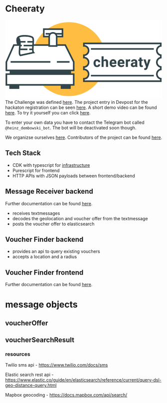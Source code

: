 # Cheeraty

![](logo.png)
The Challenge was defined [here](CHALLENGE.md).
The project entry in Devpost for the hackaton registration can be seen [here](https://devpost.com/software/1_544_lokale_gutscheine_nachbarschaft).
A short demo video can be found [here](https://www.youtube.com/watch?v=Q__lILNWXIA).
To try it yourself you can click [here](http://de.hivemind-vs-covid.s3-website-eu-west-1.amazonaws.com).

To enter your own data you have to contact the Telegram bot called `@heinz_dembowski_bot`.
The bot will be deactivated soon though.

We organizse ourselves [here](TINYTASKS.md).
Contributors of the project can be found [here](CONTRIBUTORS.md).

## Tech Stack

- CDK with typescript for [infrastructure](infrastructure/README.md)
- Purescript for frontend
- HTTP APIs with JSON payloads between frontend/backend

## Message Receiver backend

Further documentation can be found [here](message-receiver/README.md).

- receives textmessages
- decodes the geolocation and voucher offer from the textmessage
- posts the voucher offer to elasticsearch

## Voucher Finder backend

- provides an api to query existing vouchers
- accepts a location and a radius

## Voucher Finder frontend

Further documentation can be found [here](ui/README.md).

# message objects

## voucherOffer

## voucherSearchResult

### resources

Twilio sms api - https://www.twilio.com/docs/sms

Elastic search rest api - https://www.elastic.co/guide/en/elasticsearch/reference/current/query-dsl-geo-distance-query.html

Mapbox geocoding - https://docs.mapbox.com/api/search/
